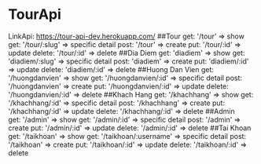 # TourApi
LinkApi: https://tour-api-dev.herokuapp.com/
 ##Tour
    get: '/tour' => show
    get: '/tour/:slug' => specific detail
    post: '/tour' => create
    put: '/tour/:id' => update
    delete: '/tour/:id' => delete
 ##Dia Diem
    get: 'diadiem' => show
    get: 'diadiem/:slug' => specific detail
    post: 'diadiem' => create
    put: 'diadiem/:id' => update
    delete: 'diadiem/:id' => delete
 ##Huong Dan Vien
    get: '/huongdanvien' => show
    get: '/huongdanvien/:id' => specific detail
    post: '/huongdanvien' => create
    put: '/huongdanvien/:id' => update
    delete: '/huongdanvien/:id' => delete
 ##Khach Hang
    get: '/khachhang' => show
    get: '/khachhang/:id' => specific detail
    post: '/khachhang' => create
    put: '/khachhang/:id' => update
    delete: '/khachhang/:id' => delete
 ##Admin   
    get: '/admin' => show
    get: '/admin/:id' => specific detail
    post: '/admin' => create
    put: '/admin/:id' => update
    delete: '/admin/:id' => delete
 ##Tai Khoan
    get: '/taikhoan' => show
    get: '/taikhoan/:username' => specific detail
    post: '/taikhoan' => create
    put: '/taikhoan/:id' => update
    delete: '/taikhoan/:id' => delete
